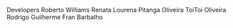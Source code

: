 Developers
Roberto Williams
Renata Lourena
Pitanga Oliveira
ToiToi Oliveira
Rodrigo Guilherme
Fran Barbalho
